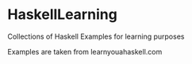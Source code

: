 # HaskellLearning
Collections of Haskell Examples for learning purposes

Examples are taken from learnyouahaskell.com
